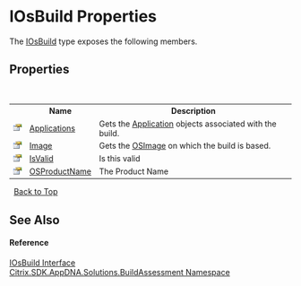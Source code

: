 # IOsBuild Properties
 

The <a href="4158b019-b5d9-7bae-256b-909b90b14535">IOsBuild</a> type exposes the following members.


## Properties
&nbsp;<table><tr><th></th><th>Name</th><th>Description</th></tr><tr><td>![Public property](media/pubproperty.gif "Public property")</td><td><a href="f7b21f09-2980-7316-ece9-ecbf1c791428">Applications</a></td><td>
Gets the <a href="1779bfff-4b29-0f26-8a09-10acdd530bbc">Application</a> objects associated with the build.</td></tr><tr><td>![Public property](media/pubproperty.gif "Public property")</td><td><a href="7c407531-7226-da9e-95a3-a5d569af411a">Image</a></td><td>
Gets the <a href="3392740e-a7b4-99c9-3be9-08c56344708c">OSImage</a> on which the build is based.</td></tr><tr><td>![Public property](media/pubproperty.gif "Public property")</td><td><a href="a58ff7af-de4a-8e04-dc52-2ead6165166d">IsValid</a></td><td>
Is this valid</td></tr><tr><td>![Public property](media/pubproperty.gif "Public property")</td><td><a href="951c85bb-5c93-6342-475a-8f89c1e0e28a">OSProductName</a></td><td>
The Product Name</td></tr></table>&nbsp;
<a href="#iosbuild-properties">Back to Top</a>

## See Also


#### Reference
<a href="4158b019-b5d9-7bae-256b-909b90b14535">IOsBuild Interface</a><br /><a href="853bdb50-ea5c-dc0d-0be0-7254b6c38034">Citrix.SDK.AppDNA.Solutions.BuildAssessment Namespace</a><br />